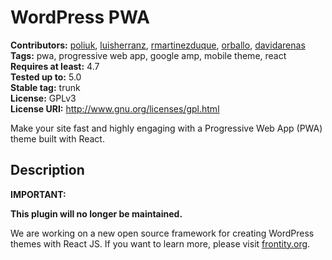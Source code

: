 # WordPress PWA #
**Contributors:** [poliuk](https://profiles.wordpress.org/poliuk), [luisherranz](https://profiles.wordpress.org/luisherranz), [rmartinezduque](https://profiles.wordpress.org/rmartinezduque), [orballo](https://profiles.wordpress.org/orballo), [davidarenas](https://profiles.wordpress.org/davidarenas)  
**Tags:** pwa, progressive web app, google amp, mobile theme, react  
**Requires at least:** 4.7  
**Tested up to:** 5.0  
**Stable tag:** trunk  
**License:** GPLv3  
**License URI:** http://www.gnu.org/licenses/gpl.html  

Make your site fast and highly engaging with a Progressive Web App (PWA) theme built with React.


## Description ##

**IMPORTANT:**

**This plugin will no longer be maintained.**

We are working on a new open source framework for creating WordPress themes with React JS.
If you want to learn more, please visit [frontity.org](https://frontity.org?utm_source=wp-pwa-readme&utm_medium=frontity-link&utm_campaign=pre-launch).
